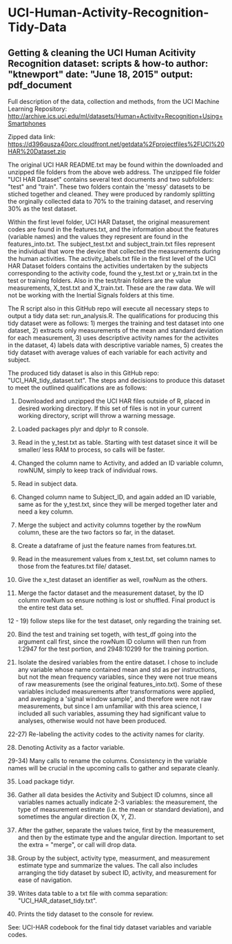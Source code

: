 # UCI-Human-Activity-Recognition-Tidy-Data
Getting &amp; cleaning the UCI Human Acitivity Recognition dataset: scripts &amp; how-to
author: "ktnewport"
date: "June 18, 2015"
output: pdf_document
---

Full description of the data, collection and methods, from the UCI Machine Learning Repository:
<http://archive.ics.uci.edu/ml/datasets/Human+Activity+Recognition+Using+Smartphones>

Zipped data link: <https://d396qusza40orc.cloudfront.net/getdata%2Fprojectfiles%2FUCI%20HAR%20Dataset.zip>

  The original UCI HAR README.txt may be found within the downloaded and unzipped file folders from the above web address.  The unzipped file folder "UCI HAR Dataset" contains several text documents and two subfolders: "test" and "train".  These two folders contain the 'messy' datasets to be stiched together and cleaned.  They were produced by randomly splitting the orginally collected data to 70% to the training dataset, and reserving 30% as the test dataset.  
  
  Within the first level folder, UCI HAR Dataset, the original measurement codes are found in the features.txt, and the information about the features (variable names) and the values they represent are found in the features_into.txt.  The subject_test.txt and subject_train.txt files represent the individual that wore the device that collected the measurements during the human activities.  The activity_labels.txt file in the first level of the UCI HAR Dataset folders contains the activities undertaken by the subjects corresponding to the activity code, found the y_test.txt or y_train.txt in the test or training folders.  Also in the test/train folders are the value measurements, X_test.txt and X_train.txt.  These are the raw data.  We will not be working with the Inertial Signals folders at this time.   

The R script also in this GitHub repo will execute all necessary steps to output a tidy data set: run_analysis.R.  The qualifications for producing this tidy dataset were as follows: 1) merges the training and test dataset into one dataset, 2) extracts only measurements of the mean and standard deviation for each measurement, 3) uses descriptive activity names for the activites in the dataset, 4) labels data with descriptive variable names, 5) creates the tidy dataset with average values of each variable for each activity and subject.  

The produced tidy dataset is also in this GitHub repo: "UCI_HAR_tidy_dataset.txt".  The steps and decisions to produce this dataset to meet the outlined qualifications are as follows:
1) Downloaded and unzipped the UCI HAR files outside of R, placed in desired working directory.  If this set of files is not in your current working directory, script will throw a warning message.

2) Loaded packages plyr and dplyr to R console.

3) Read in the y_test.txt as table.  Starting with test dataset since it will be smaller/ less RAM to process, so calls will be faster. 

4) Changed the column name to Activity, and added an ID variable column, rowNUM, simply to keep track of individual rows.

5) Read in subject data.

6) Changed column name to Subject_ID, and again added an ID variable, same as for the y_test.txt, since they will be merged together later and need a key column.

7) Merge the subject and activity columns together by the rowNum column, these are the two factors so far, in the dataset.

8) Create a dataframe of just the feature names from features.txt.

9) Read in the measurement values from x_test.txt, set column names to those from the features.txt file/ dataset.

10) Give the x_test dataset an identifier as well, rowNum as the others.

11) Merge the factor dataset and the measurement dataset, by the ID column rowNum so ensure nothing is lost or shuffled.  Final product is the entire test data set.

12 - 19) follow steps like for the test dataset, only regarding the training set.

20) Bind the test and training set togeth, with test_df going into the argument call first, since the rowNum ID column will then run from 1:2947 for the test portion, and 2948:10299 for the training portion.

21) Isolate the desired variables from the entire dataset.  I chose to include any variable whose name contained mean and std as per instructions, but not the mean frequency variables, since they were not true means of raw measurements (see the original features_into.txt).  Some of these variables included measurements after transformations were applied, and averaging a 'signal window sample', and therefore were not raw measurements, but since I am unfamiliar with this area science, I included all such variables, assuming they had significant value to analyses, otherwise would not have been produced.    

22-27) Re-labeling the activity codes to the activity names for clarity.

28) Denoting Activity as a factor variable.

29-34) Many calls to rename the columns.  Consistency in the variable names will be crucial in the upcoming calls to gather and separate cleanly.  

35) Load package tidyr.

36) Gather all data besides the Activity and Subject ID columns, since all variables names actually indicate 2-3 variables: the measurement, the type of measurement estimate (i.e. the mean or standard deviation), and sometimes the angular direction (X, Y, Z).  

37)  After the gather, separate the values twice, first by the measurement, and then by the estimate type and the angular direction.  Important to set the extra = "merge", or call will drop data.

38) Group by the subject, activity type, measurment, and measurement estimate type and summarize the values.  The call also includes arranging the tidy dataset by subect ID, activity, and measurement for ease of navigation.

39)  Writes data table to a txt file with comma separation: "UCI_HAR_dataset_tidy.txt".

40) Prints the tidy dataset to the console for review. 



See: UCI-HAR codebook for the final tidy dataset variables and variable codes. 
